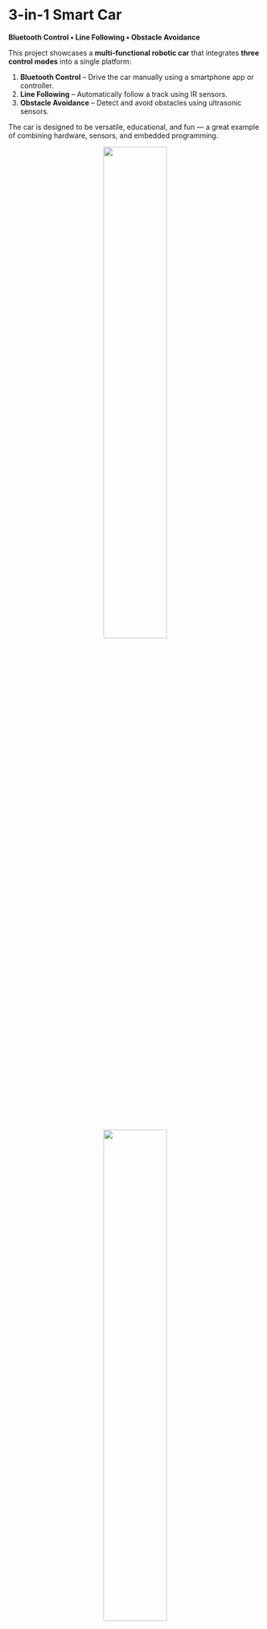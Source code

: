 
# 3-in-1 Smart Car

**Bluetooth Control • Line Following • Obstacle Avoidance**

This project showcases a **multi-functional robotic car** that integrates **three control modes** into a single platform:

1. **Bluetooth Control** – Drive the car manually using a smartphone app or controller.
2. **Line Following** – Automatically follow a track using IR sensors.
3. **Obstacle Avoidance** – Detect and avoid obstacles using ultrasonic sensors.

The car is designed to be versatile, educational, and fun — a great example of combining hardware, sensors, and embedded programming.


<p align="center">
  <img src="1-2.png" width="50%">
  <img src="2-2.png" width="50%">
</p>


---

## 🚗 Features

* **Bluetooth Control**

  * Control direction and speed via mobile app.
  * Smooth forward, backward, left, right movements.

* **Line Following Mode**

  * IR sensors detect black/white tracks.
  * Algorithm adjusts motor speed to stay on track.

* **Obstacle Avoidance Mode**

  * Ultrasonic sensor measures distance.
  * Automatically stops and reroutes around obstacles.

* **Single Hardware Platform**

  * Switch between modes without rewiring.
  * Compact design with minimal components.

---

## 🛠 Hardware Components

* **Microcontroller:** Arduino UNO / Mega (or similar)
* **Motor Driver:** L298N / L293D
* **Motors:** 2x or 4x DC gear motors
* **Sensors:**

  * IR sensors for line following
  * Ultrasonic sensor (HC-SR04) for obstacle avoidance
* **Bluetooth Module:** HC-05 / HC-06
* **Power Supply:** Li-ion battery or AA battery pack
* **Chassis:** 2WD or 4WD acrylic/metal platform

---

## 💻 Software Requirements

* **Arduino IDE** (latest version recommended)
* Required Libraries:

  * `AFMotor.h` (if using Adafruit Motor Shield)
  * `SoftwareSerial.h` (for Bluetooth)

Upload the provided `.ino` file to your Arduino to get started.

---

## ⚡ How It Works

1. **Mode Selection:**

   * A switch or Bluetooth command selects one of three modes.

2. **Bluetooth Mode:**

   * The Arduino listens for commands from the Bluetooth module and adjusts motor speed/direction accordingly.

3. **Line Following Mode:**

   * IR sensors continuously read track position.
   * The Arduino adjusts motor speeds to stay centered on the line.

4. **Obstacle Avoidance Mode:**

   * The ultrasonic sensor measures distance ahead.
   * If an obstacle is detected within a threshold, the car stops and turns automatically.

---


